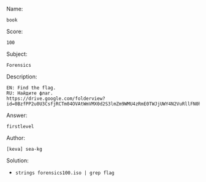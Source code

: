 Name:
	
	book

Score:

	100

Subject:
	
	Forensics

Description:
	
	EN: Find the flag.
	RU: Найдите флаг.
	https://drive.google.com/folderview?id=0BzfPP2u0U3CsfjRCTm04OVAtWmVMX0d2S3lmZm9WMU4zRmE0TWJjUWY4N2VuRllFN0hRZkk&usp=sharing

Answer:

	firstlevel

Author:

	[keva] sea-kg
	
Solution:

* `strings forensics100.iso | grep flag`
